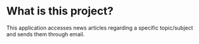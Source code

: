 # What is this project?
This application accesses news articles regarding a specific topic/subject and sends them through email.